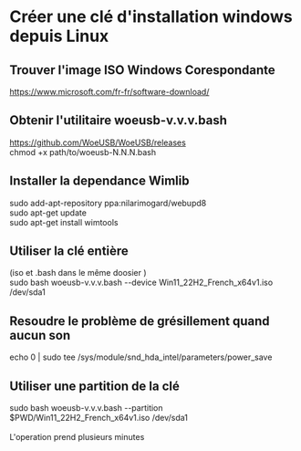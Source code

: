 # Créer une clé d'installation windows depuis Linux

## Trouver l'image ISO Windows Corespondante
https://www.microsoft.com/fr-fr/software-download/

## Obtenir l'utilitaire woeusb-v.v.v.bash
https://github.com/WoeUSB/WoeUSB/releases <br/>
chmod +x path/to/woeusb-N.N.N.bash <br/>

## Installer la dependance Wimlib
sudo add-apt-repository ppa:nilarimogard/webupd8 <br/>
sudo apt-get update <br/>
sudo apt-get install wimtools <br/>

## Utiliser la clé entière
(iso et .bash dans le même doosier )<br/>
sudo bash woeusb-v.v.v.bash --device Win11_22H2_French_x64v1.iso /dev/sda1<br/>

## Resoudre le problème de grésillement quand aucun son 
echo 0 | sudo tee /sys/module/snd_hda_intel/parameters/power_save

## Utiliser une partition de la clé
sudo bash woeusb-v.v.v.bash --partition $PWD/Win11_22H2_French_x64v1.iso /dev/sda1<br/>
<br/>
L'operation prend plusieurs minutes<br/>
